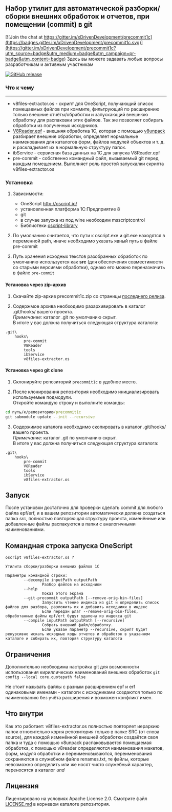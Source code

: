 ## Набор утилит для автоматической разборки/сборки внешних обработок и отчетов, при помещении (commit) в git

[![Join the chat at https://gitter.im/xDrivenDevelopment/precommit1c](https://badges.gitter.im/xDrivenDevelopment/precommit1c.svg)](https://gitter.im/xDrivenDevelopment/precommit1c?utm_source=badge&utm_medium=badge&utm_campaign=pr-badge&utm_content=badge) Здесь вы можете задавать любые вопросы разработчикам и активным участникам

[![GitHub release](https://img.shields.io/github/release/xDrivenDevelopment/precommit1c.svg)](https://github.com/xDrivenDevelopment/precommit1c/releases)

### Что к чему
----
* v8files-extractor.os - скрипт для OneScript, получающий список помещаемых файлов при коммите, фильтрующий по расширению только внешние отчёты/обработки и запускающий внешнюю обработку для распаковки этих файлов. Так же позволяет собирать обработки из полученных исходников.
* [V8Reader.epf](http://infostart.ru/public/106310/) - внешняя обработка 1С, которая с помощью  [v8unpack](http://svn2.assembla.com/svn/V8Unpack/track/) разбирает внешние обработки, определяет нормальные  наименования для каталогов форм, файлов модулей объектов и т. д. и раскладывает их в нормальную структуру папок.
* ibService - сервисная база данных на 1С для запуска V8Reader.epf
* pre-commit - собственно командный файл, вызываемый git перед каждым помещением. Выполняет роль простой запускалки скрипта v8files-extractor.os

### Установка

1. Зависимости:
    * OneScript http://oscript.io/
    * установленная платформа 1С:Предприятие 8
    * git
    * в случае запуска из под wine необходим msscriptcontrol
    * Библиотеки [oscript-library]( https://github.com/EvilBeaver/oscript-library)

2. По умолчанию считается, что пути к oscript.exe и git.exe находятся в переменной path, иначе необходимо указать явный путь в файле pre-commit

3. Путь хранения исходных текстов разобранных обработок по умолчанию используется как **src** (для обеспечения совместимости со старыми версиями обработки), однако его можно переназначить в файле `pre-commit`

#### Установка через zip-архив

1. Скачайте zip-архив precommit1c.zip со страницы [последнего релиза](https://github.com/xDrivenDevelopment/precommit1c/releases/latest).

2. Содержмое архива необходимо разархивировать в каталог .git/hooks/ вашего проекта.  
*Примечание:* каталог .git по умолчанию скрыт.  
В итоге у вас должна получиться следующая структура каталога:
```
.git\
    hooks\
        pre-commit
        V8Reader
        tools
        ibService
        v8files-extractor.os
```

#### Установка через git clone

1. Склонируйте репозиторий `precommit1c` в удобное место.

2. После клонирования репозитория необходимо инициализировать используемые подмодули.  
Откройте командую строку и выполните команды:
```cmd
cd путь/к/репозиторию/precommit1c
git submodule update --init --recursive
```

3. Cодержимое каталога необходимо скопировать в каталог .git/hooks/ вашего проекта.  
*Примечание:* каталог .git по умолчанию скрыт.  
В итоге у вас должна получиться следующая структура каталога:
```
.git\
    hooks\
        pre-commit
        V8Reader
        tools
        ibService
        v8files-extractor.os
```

## Запуск

После установки достаточно для проверки сделать commit для любого файла epf/erf, и в вашем репозитории автоматически должна создаться папка *src*, полностью повторяющая структуру проекта, изменённые или добавленные файлы распакуются в папки с аналогичными наименованиями.

## Командная строка запуска OneScript

```
oscript v8files-extractor.os ?

Утилита сборки/разборки внешних файлов 1С

Параметры командной строки:
        --decompile inputPath outputPath
                Разбор файлов на исходники
        --help
                Показ этого экрана
        --git-precommit outputPath [--remove-orig-bin-files]
                Запустить чтение индекса из git и определить список файлов для разбора, разложить их и добавить исходники в индекс
                Если передан флаг --remove-orig-bin-files, обработанные файлы epf/ert будут удалены из индекса git
        --compile inputPath outputPath [--recursive]
                Собрать внешний файл/обработку.
                Если указан параметр --recursive, скрипт будет рекурсивно искать исходные коды отчетов и обработок в указанном каталоге и собирать их, повторяя структуру каталога
```

## Ограничения

Дополнительно необходима настройка git для возможности использования кириллических наименований внешних обработок `git config --local core.quotepath false`

Не стоит называть файлы с разным расширением epf и erf одинаковыми именами - каталоги с исходниками создаются только по наименованию без учёта расширения и возможен конфликт имен.

## Что внутри

Как это работает: v8files-extractor.os полностью повторяет иерархию папок относительно корня репозитория только в папке SRC (от слова source), для каждой изменённой внешней обработки создаётся своя папка и туда с помощью v8unpack распаковывается помещаемая обработка, с помощью v8reader определяются наименования макетов, форм, модуля обработки и переименовываются, переименования сохраняются в служебном файле renames.txt, те файлы, которые невозможно определить или же носят чисто служебный характер, переносятся в каталог *und*

## Лицензия

Лицензировано на условиях Apache License 2.0. Смотрите файл [LICENSE.md](LICENSE.md) в корневом каталоге репозитория.
